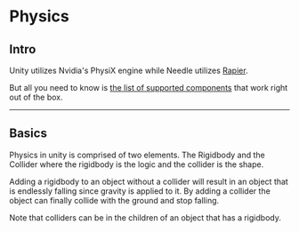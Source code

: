 # Physics

## Intro

Unity utilizes Nvidia's PhysiX engine while Needle utilizes [Rapier](https://rapier.rs/).

But all you need to know is [the list of supported components](https://engine.needle.tools/docs/component-reference.html#physics) that work right out of the box.

---

## Basics

Physics in unity is comprised of two elements. The Rigidbody and the Collider where the rigidbody is the logic and the collider is the shape.

Adding a rigidbody to an object without a collider will result in an object that is endlessly falling since gravity is applied to it. By adding a collider the object can finally collide with the ground and stop falling.

Note that colliders can be in the children of an object that has a rigidbody.
